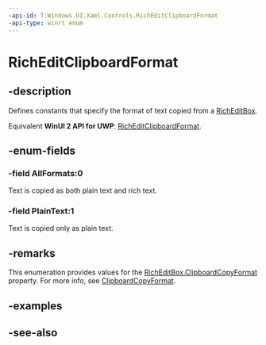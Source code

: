 ```yaml
---
-api-id: T:Windows.UI.Xaml.Controls.RichEditClipboardFormat
-api-type: winrt enum
---
```


<!-- Enumeration syntax
public enum Windows.UI.Xaml.Controls.RichEditClipboardFormat : int
-->

# RichEditClipboardFormat

## -description
Defines constants that specify the format of text copied from a [RichEditBox](richeditbox.md).

Equivalent **WinUI 2 API for UWP**: [RichEditClipboardFormat](/windows/winui/api/microsoft.ui.xaml.controls.richeditclipboardformat).

## -enum-fields
### -field AllFormats:0
Text is copied as both plain text and rich text.

### -field PlainText:1
Text is copied only as plain text.


## -remarks
This enumeration provides values for the [RichEditBox.ClipboardCopyFormat](richeditbox_clipboardcopyformat.md) property. For more info, see [ClipboardCopyFormat](richeditbox_clipboardcopyformat.md).

## -examples

## -see-also
